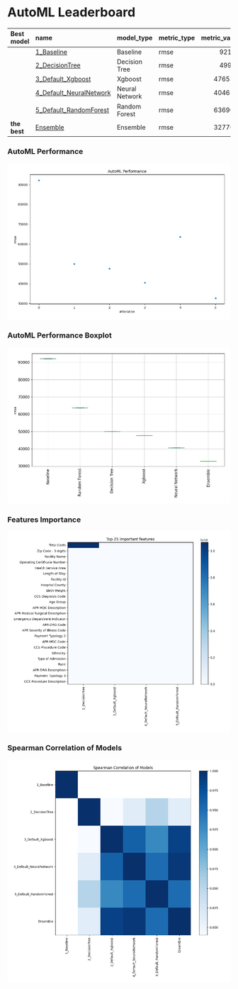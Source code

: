 # AutoML Leaderboard

| Best model   | name                                                         | model_type     | metric_type   |   metric_value |   train_time |
|:-------------|:-------------------------------------------------------------|:---------------|:--------------|---------------:|-------------:|
|              | [1_Baseline](1_Baseline/README.md)                           | Baseline       | rmse          |        92136   |         2.57 |
|              | [2_DecisionTree](2_DecisionTree/README.md)                   | Decision Tree  | rmse          |        49976   |         5.32 |
|              | [3_Default_Xgboost](3_Default_Xgboost/README.md)             | Xgboost        | rmse          |        47653.8 |        26.78 |
|              | [4_Default_NeuralNetwork](4_Default_NeuralNetwork/README.md) | Neural Network | rmse          |        40465.4 |         4.31 |
|              | [5_Default_RandomForest](5_Default_RandomForest/README.md)   | Random Forest  | rmse          |        63690.2 |         8.52 |
| **the best** | [Ensemble](Ensemble/README.md)                               | Ensemble       | rmse          |        32770.9 |         0.19 |

### AutoML Performance
![AutoML Performance](ldb_performance.png)

### AutoML Performance Boxplot
![AutoML Performance Boxplot](ldb_performance_boxplot.png)

### Features Importance
![features importance across models](features_heatmap.png)



### Spearman Correlation of Models
![models spearman correlation](correlation_heatmap.png)

